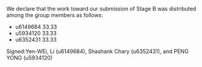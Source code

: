 We declare that the work toward our submission of Stage B was distributed among the group members as follows:

* u6149684 33.33
* u5934120 33.33
* u6352431 33.33

Signed:Yen-WEi, Li (u6149684), Shashank Chary (u6352431), and PENG YONG (u5934120)

